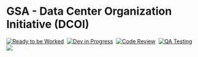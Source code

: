 # GSA - Data Center Organization Initiative (DCOI)
[![Ready to be Worked](https://badge.waffle.io/Ventera-Corporation/gsa-dcoi.png?label=ready&title=Ready)](https://waffle.io/Ventera-Corporation/gsa-dcoi)&nbsp;
[![Dev in Progress](https://badge.waffle.io/Ventera-Corporation/gsa-dcoi.png?label=In%20Progress&title=In%20Progress)](https://waffle.io/Ventera-Corporation/gsa-dcoi)&nbsp;
[![Code Review](https://badge.waffle.io/Ventera-Corporation/gsa-dcoi.png?label=Code%20Review&title=Code%20Review)](https://waffle.io/Ventera-Corporation/gsa-dcoi)&nbsp;
[![QA Testing](https://badge.waffle.io/Ventera-Corporation/gsa-dcoi.png?label=qa&title=QA)](https://waffle.io/Ventera-Corporation/gsa-dcoi)&nbsp;
<br/>
<a href="http://codeclimate.com/github/Ventera-Corporation/gsa-dcoi"><img src="http://codeclimate.com/github/Ventera-Corporation/gsa-dcoi/badges/gpa.svg" /></a>
<br/>
